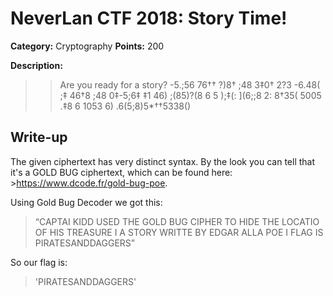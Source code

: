 # NeverLan CTF 2018: Story Time!
**Category:** Cryptography 
**Points:** 200

**Description:**

>>Are you ready for a story? 
>>-5.;56 76†† ?)8† ;48 3‡0† 2?3 -6.48( ;‡ 46†8 ;48 0‡-5;6‡ ‡1 46) ;(85)?(8 6 5 );‡(: ](6;;8 2: 8†35( 5005 .‡8 6 1053 6) .6(5;8)5*††5338()


## Write-up
The given ciphertext has very distinct syntax. By the look you can tell that it's a GOLD BUG ciphertext, which can be found here: >https://www.dcode.fr/gold-bug-poe.

Using Gold Bug Decoder we got this:

>“CAPTAI KIDD USED THE GOLD BUG CIPHER TO HIDE THE LOCATIO OF HIS TREASURE I A STORY WRITTE BY EDGAR ALLA POE I FLAG IS PIRATESANDDAGGERS”

So our flag is:

>'PIRATESANDDAGGERS'
